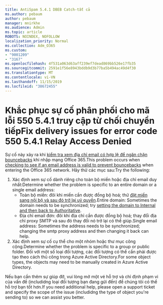 ```yaml
---
title: AntiSpam 5.4.1 DBEB Catch-tất cả
ms.author: pebaum
author: pebaum
manager: mnirkhe
ms.audience: Admin
ms.topic: article
ROBOTS: NOINDEX, NOFOLLOW
localization_priority: Normal
ms.collection: Adm_O365
ms.custom:
- "9001209"
- "3167"
ms.openlocfilehash: 4f531a063d63aff239ef7dead869bb526e17fb35
ms.sourcegitcommit: 2591e1f56e8943bddb9d3b77ba5b494ac49d4f30
ms.translationtype: MT
ms.contentlocale: vi-VN
ms.lasthandoff: 11/15/2019
ms.locfileid: "38672455"
---
```

# <a name="fix-delivery-issues-for-error-code-550-541-relay-access-denied"></a><span data-ttu-id="fa354-102">Khắc phục sự cố phân phối cho mã lỗi 550 5.4.1 truy cập từ chối chuyển tiếp</span><span class="sxs-lookup"><span data-stu-id="fa354-102">Fix delivery issues for error code 550 5.4.1 Relay Access Denied</span></span>

<span data-ttu-id="fa354-103">Sự cố này xảy ra khi [kiểm tra xem địa chỉ email có hợp lệ để ngăn chặn bouncebacks](https://docs.microsoft.com/exchange/mail-flow-best-practices/use-directory-based-edge-blocking) khi nhập mạng Office 365.</span><span class="sxs-lookup"><span data-stu-id="fa354-103">This problem occurs when [checking to see if an email address is valid to prevent bouncebacks](https://docs.microsoft.com/exchange/mail-flow-best-practices/use-directory-based-edge-blocking) when entering the Office 365 network.</span></span> <span data-ttu-id="fa354-104">Hãy thử các mục sau:</span><span class="sxs-lookup"><span data-stu-id="fa354-104">Try the following:</span></span>

1. <span data-ttu-id="fa354-105">Xác định xem sự cố dành riêng cho toàn bộ miền hoặc địa chỉ email duy nhất:</span><span class="sxs-lookup"><span data-stu-id="fa354-105">Determine whether the problem is specific to an entire domain or a single email address:</span></span>
    - <span data-ttu-id="fa354-106">Toàn bộ miền: đôi khi miền cần được đồng bộ hoá; thử [đặt miền sang nội bộ và sau đó trở lại uỷ quyền](https://docs.microsoft.com/exchange/mail-flow-best-practices/manage-accepted-domains/manage-accepted-domains).</span><span class="sxs-lookup"><span data-stu-id="fa354-106">Entire domain: Sometimes the domain needs to be synchronized; try [setting the domain to Internal and then back to Authoritative](https://docs.microsoft.com/exchange/mail-flow-best-practices/manage-accepted-domains/manage-accepted-domains).</span></span>
    - <span data-ttu-id="fa354-107">Địa chỉ email đơn: đôi khi địa chỉ cần được đồng bộ hoá; thay đổi địa chỉ proxy SMTP và sau đó thay đổi nó trở lại có thể giúp.</span><span class="sxs-lookup"><span data-stu-id="fa354-107">Single email address: Sometimes the address needs to be synchronized; changing the smtp proxy address and then changing it back can help.</span></span>
2. <span data-ttu-id="fa354-108">Xác định xem sự cố cụ thể cho một nhóm hoặc thư mục công cộng.</span><span class="sxs-lookup"><span data-stu-id="fa354-108">Determine whether the problem is specific to a group or public folder.</span></span> <span data-ttu-id="fa354-109">Đối với một số loại đối tượng, các đối tượng có thể cần phải được tạo theo cách thủ công trong Azure Active Directory.</span><span class="sxs-lookup"><span data-stu-id="fa354-109">For some object types, the objects may need to be manually created in Azure Active Directory.</span></span>

<span data-ttu-id="fa354-110">Nếu bạn cần thêm sự giúp đỡ, vui lòng mở một vé hỗ trợ và chỉ định phạm vi của vấn đề (includidng loại đối tượng bạn đang gửi đến) để chúng tôi có thể hỗ trợ bạn tốt hơn.</span><span class="sxs-lookup"><span data-stu-id="fa354-110">If you need additional help, please open a support ticket and specify the scope of the issue (includidng the type of object you're sending to) so we can assist you better.</span></span>